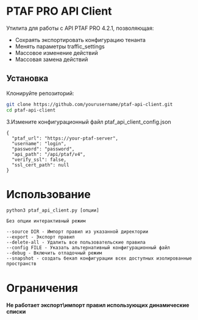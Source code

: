 # PTAF PRO API Client

Утилита для работы с API PTAF PRO 4.2.1, позволяющая:
- Сохраять экспортировать конфигурацию тенанта
- Менять параметры traffic_settings
- Массовое изменение действий
- Массовая замена действий



## Установка
Клонируйте репозиторий:
```bash
git clone https://github.com/yourusername/ptaf-api-client.git
cd ptaf-api-client
```


3.Измените конфигурационный файл ptaf_api_client_config.json

```
{
  "ptaf_url": "https://your-ptaf-server",
  "username": "login",
  "password": "password",
  "api_path": "/api/ptaf/v4",
  "verify_ssl": false,
  "ssl_cert_path": null
}
```

# Использование
```
python3 ptaf_api_client.py [опции]

Без опции интерактивный режим

--source DIR - Импорт правил из указанной директории
--export - Экспорт правил
--delete-all - Удалить все пользовательские правила
--config FILE - Указать альтернативный конфигурационный файл
--debug - Включить отладочный режим
--snapshot - создать бекап конфигурации всех доступных изолированные пространств

```

# Ограничения
#### Не работает экспорт\импорт правил использующих динамические списки
